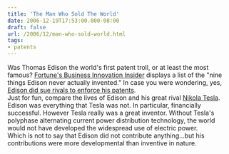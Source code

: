 ```yaml
---
title: 'The Man Who Sold The World'
date: 2006-12-19T17:53:00.000-08:00
draft: false
url: /2006/12/man-who-sold-world.html
tags: 
- patents
---
```


Was Thomas Edison the world's first patent troll, or at least the most famous? [Fortune's Business Innovation Insider](http://www.businessinnovationinsider.com/2006/12/nine_things_thomas_edison_neve.php) displays a list of the "nine things Edison never actually invented." In case you were wondering, yes, [Edison did sue rivals to enforce his patents](http://edison.rutgers.edu/sernote2.htm#lit).  
Just for fun, compare the lives of Edison and his great rival [Nikola Tesla](http://en.wikipedia.org/wiki/Nikola_Tesla). Edison was everything that Tesla was not. In particular, financially successful. However Tesla really was a great inventor. Without Tesla's polyphase alternating current power distribution technology, the world would not have developed the widespread use of electric power.  
Which is not to say that Edison did not contribute anything...but his contributions were more developmental than inventive in nature.